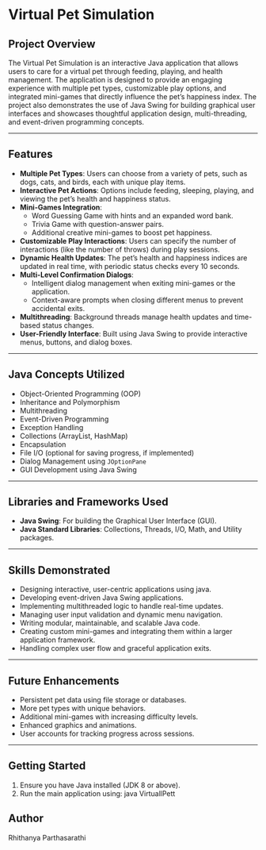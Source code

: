 # Virtual Pet Simulation

## Project Overview
The Virtual Pet Simulation is an interactive Java application that allows users to care for a virtual pet through feeding, playing, and health management. 
The application is designed to provide an engaging experience with multiple pet types, customizable play options, and integrated mini-games that directly influence the pet’s happiness index.
The project also demonstrates the use of Java Swing for building graphical user interfaces and showcases thoughtful application design, multi-threading, and event-driven programming concepts.

---

## Features
- **Multiple Pet Types**: Users can choose from a variety of pets, such as dogs, cats, and birds, each with unique play items.
- **Interactive Pet Actions**: Options include feeding, sleeping, playing, and viewing the pet’s health and happiness status.
- **Mini-Games Integration**:
  - Word Guessing Game with hints and an expanded word bank.
  - Trivia Game with question-answer pairs.
  - Additional creative mini-games to boost pet happiness.
- **Customizable Play Interactions**: Users can specify the number of interactions (like the number of throws) during play sessions.
- **Dynamic Health Updates**: The pet’s health and happiness indices are updated in real time, with periodic status checks every 10 seconds.
- **Multi-Level Confirmation Dialogs**:
  - Intelligent dialog management when exiting mini-games or the application.
  - Context-aware prompts when closing different menus to prevent accidental exits.
- **Multithreading**: Background threads manage health updates and time-based status changes.
- **User-Friendly Interface**: Built using Java Swing to provide interactive menus, buttons, and dialog boxes.

---

## Java Concepts Utilized
- Object-Oriented Programming (OOP)
- Inheritance and Polymorphism
- Multithreading
- Event-Driven Programming
- Exception Handling
- Collections (ArrayList, HashMap)
- Encapsulation
- File I/O (optional for saving progress, if implemented)
- Dialog Management using `JOptionPane`
- GUI Development using Java Swing

---

## Libraries and Frameworks Used
- **Java Swing**: For building the Graphical User Interface (GUI).
- **Java Standard Libraries**: Collections, Threads, I/O, Math, and Utility packages.

---

## Skills Demonstrated
- Designing interactive, user-centric applications using java.
- Developing event-driven Java Swing applications.
- Implementing multithreaded logic to handle real-time updates.
- Managing user input validation and dynamic menu navigation.
- Writing modular, maintainable, and scalable Java code.
- Creating custom mini-games and integrating them within a larger application framework.
- Handling complex user flow and graceful application exits.

---

## Future Enhancements
- Persistent pet data using file storage or databases.
- More pet types with unique behaviors.
- Additional mini-games with increasing difficulty levels.
- Enhanced graphics and animations.
- User accounts for tracking progress across sessions.

---

## Getting Started
1. Ensure you have Java installed (JDK 8 or above).
2. Run the main application using:
   java VirtuallPett

## Author
Rhithanya Parthasarathi
